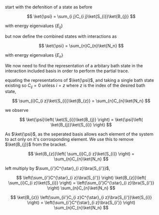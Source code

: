 start with the defenition of a state as before

$$
\ket{\psi} = \sum_{i j}C_{i j}\ket{S_{i}}\ket{B_{j}}
$$

with energy eigenvalues $\{ E_{ij} \}$

but now define the combined states with interactions as

$$
\ket{\psi} = \sum_{n}C_{n}\ket{N_n}
$$

with energy eigenvalues $\{ E_{n} \}$

We now need to find the representation of a arbitary bath state in the interaction included basis in order to perform the partial trace.

equating the representations of $\ket{\psi}$, and taking a single bath state existing so $C_{i j} = 0$ unless $i=z$ where $z$ is the index of the desired bath state,

$$
\sum_{i}C_{i z}\ket{S_{i}}\ket{B_{z}} = \sum_{n}C_{n}\ket{N_n}
$$

we observe

$$
\ket{\psi}\left( \ket{S_{i}}\ket{B_{j}} \right) = \ket{\psi}\left( \ket{B_{j}}\ket{S_{i}} \right)
$$

As $\ket{\psi}$, as the seperated basis allows each element of the system to act only on it's corrosponding element. We use this to remove $\ket{B_{j}}$ from the bracket.

$$
\ket{B_{z}}\left( \sum_{i}C_{i z}\ket{S_{i}} \right) = \sum_{n}C_{n}\ket{N_n}
$$

left multiply by $\sum_{i'}C^{\star}_{i z}\bra{S_{i'}}$,

$$
\left(\sum_{i'}C^{\star}_{i z}\bra{S_{i'}} \right) \ket{B_{z}}\left( \sum_{i}C_{i z}\ket{S_{i}} \right) = \left(\sum_{i'}C^{\star}_{i z}\bra{S_{i'}} \right) \sum_{n}C_{n}\ket{N_n}
$$

$$
\ket{B_{z}} \left(\sum_{ii'}C_{i z}C^{\star}_{i z}\bra{S_{i'}}\ket{S_{i}} \right) = \left(\sum_{i'}C^{\star}_{i z}\bra{S_{i'}} \right) \sum_{n}C_{n}\ket{N_n}
$$
